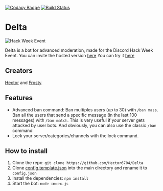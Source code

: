 [![Codacy Badge](https://api.codacy.com/project/badge/Grade/e4d43041130a403ea6ea52400048f1eb)](https://www.codacy.com?utm_source=github.com&amp;utm_medium=referral&amp;utm_content=Hector6704/Delta&amp;utm_campaign=Badge_Grade) [![Build Status](https://travis-ci.com/Hector6704/Delta.svg?token=WgWmtscifLJBWxjKMBRq&branch=master)](https://travis-ci.com/Hector6704/Delta)

# Delta
![Hack Week Event](https://images-ext-1.discordapp.net/external/tfj720alwqFs_mZovQVpNZ0WWf6DRFbd5IHAxja8KdM/https/cdn-images-1.medium.com/max/1200/1%2Alh6NS8hx0pu5mlZeSqnu5w.jpeg)

Delta is a bot for advanced moderation, made for the Discord Hack Week Event. 
You can invite the hosted version [here](https://discordapp.com/api/oauth2/authorize?client_id=592765877217263639&permissions=0&scope=bot)
You can try it [here](https://discord.gg/YhJ3ng8)

## Creators
[Hector](https://github.com/Hector6704) and [Frosty](https://github.com/FrostedFrost).

## Features
- Advanced ban command: Ban multiples users (up to 30) with `/ban mass`. Ban all the users that send a specific message (in the last 100 messages) with `/ban match`. This is very useful if your server gets attacked by user bots. And obviously, you can also use the classic `/ban` command
- Lock your server/categories/channels with the lock command.

## How to install
1. Clone the repo: `git clone https://github.com/Hector6704/Delta`
3. Clone [config.template.json](https://github.com/Hector6704/Delta/blob/master/config.template.json) into the main directory and rename it to `config.json`
2. Install the dependencies: `npm install`
3. Start the bot: `node index.js`
